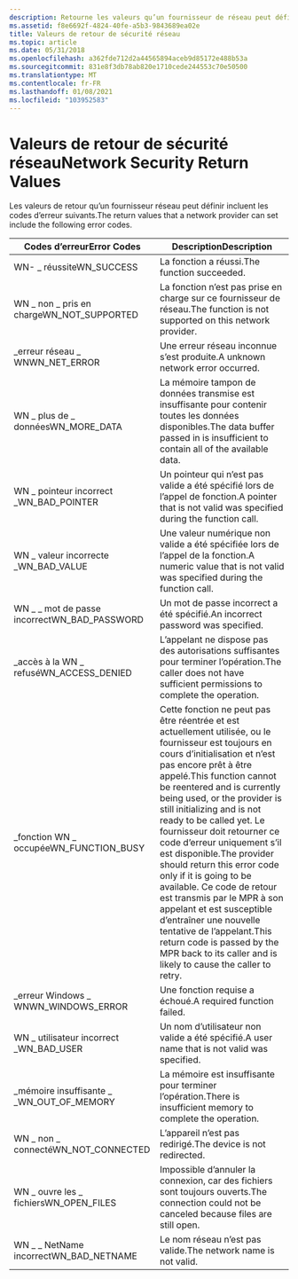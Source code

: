 ```yaml
---
description: Retourne les valeurs qu’un fournisseur de réseau peut définir.
ms.assetid: f8e6692f-4824-40fe-a5b3-9843689ea02e
title: Valeurs de retour de sécurité réseau
ms.topic: article
ms.date: 05/31/2018
ms.openlocfilehash: a362fde712d2a44565894aceb9d85172e488b53a
ms.sourcegitcommit: 831e8f3db78ab820e1710cede244553c70e50500
ms.translationtype: MT
ms.contentlocale: fr-FR
ms.lasthandoff: 01/08/2021
ms.locfileid: "103952583"
---
```

# <a name="network-security-return-values"></a><span data-ttu-id="d375f-103">Valeurs de retour de sécurité réseau</span><span class="sxs-lookup"><span data-stu-id="d375f-103">Network Security Return Values</span></span>

<span data-ttu-id="d375f-104">Les valeurs de retour qu’un fournisseur réseau peut définir incluent les codes d’erreur suivants.</span><span class="sxs-lookup"><span data-stu-id="d375f-104">The return values that a network provider can set include the following error codes.</span></span>



| <span data-ttu-id="d375f-105">Codes d’erreur</span><span class="sxs-lookup"><span data-stu-id="d375f-105">Error Codes</span></span>         | <span data-ttu-id="d375f-106">Description</span><span class="sxs-lookup"><span data-stu-id="d375f-106">Description</span></span>                                                                                                                                                                                                                                                                                                                             |
|---------------------|-----------------------------------------------------------------------------------------------------------------------------------------------------------------------------------------------------------------------------------------------------------------------------------------------------------------------------------------|
| <span data-ttu-id="d375f-107">WN- \_ réussite</span><span class="sxs-lookup"><span data-stu-id="d375f-107">WN\_SUCCESS</span></span>         | <span data-ttu-id="d375f-108">La fonction a réussi.</span><span class="sxs-lookup"><span data-stu-id="d375f-108">The function succeeded.</span></span>                                                                                                                                                                                                                                                                                                                 |
| <span data-ttu-id="d375f-109">WN \_ non \_ pris en charge</span><span class="sxs-lookup"><span data-stu-id="d375f-109">WN\_NOT\_SUPPORTED</span></span>  | <span data-ttu-id="d375f-110">La fonction n’est pas prise en charge sur ce fournisseur de réseau.</span><span class="sxs-lookup"><span data-stu-id="d375f-110">The function is not supported on this network provider.</span></span>                                                                                                                                                                                                                                                                                 |
| <span data-ttu-id="d375f-111">\_erreur réseau \_ WN</span><span class="sxs-lookup"><span data-stu-id="d375f-111">WN\_NET\_ERROR</span></span>      | <span data-ttu-id="d375f-112">Une erreur réseau inconnue s’est produite.</span><span class="sxs-lookup"><span data-stu-id="d375f-112">A unknown network error occurred.</span></span>                                                                                                                                                                                                                                                                                                       |
| <span data-ttu-id="d375f-113">WN \_ plus de \_ données</span><span class="sxs-lookup"><span data-stu-id="d375f-113">WN\_MORE\_DATA</span></span>      | <span data-ttu-id="d375f-114">La mémoire tampon de données transmise est insuffisante pour contenir toutes les données disponibles.</span><span class="sxs-lookup"><span data-stu-id="d375f-114">The data buffer passed in is insufficient to contain all of the available data.</span></span>                                                                                                                                                                                                                                                         |
| <span data-ttu-id="d375f-115">WN \_ pointeur incorrect \_</span><span class="sxs-lookup"><span data-stu-id="d375f-115">WN\_BAD\_POINTER</span></span>    | <span data-ttu-id="d375f-116">Un pointeur qui n’est pas valide a été spécifié lors de l’appel de fonction.</span><span class="sxs-lookup"><span data-stu-id="d375f-116">A pointer that is not valid was specified during the function call.</span></span>                                                                                                                                                                                                                                                                     |
| <span data-ttu-id="d375f-117">WN \_ valeur incorrecte \_</span><span class="sxs-lookup"><span data-stu-id="d375f-117">WN\_BAD\_VALUE</span></span>      | <span data-ttu-id="d375f-118">Une valeur numérique non valide a été spécifiée lors de l’appel de la fonction.</span><span class="sxs-lookup"><span data-stu-id="d375f-118">A numeric value that is not valid was specified during the function call.</span></span>                                                                                                                                                                                                                                                               |
| <span data-ttu-id="d375f-119">WN \_ \_ mot de passe incorrect</span><span class="sxs-lookup"><span data-stu-id="d375f-119">WN\_BAD\_PASSWORD</span></span>   | <span data-ttu-id="d375f-120">Un mot de passe incorrect a été spécifié.</span><span class="sxs-lookup"><span data-stu-id="d375f-120">An incorrect password was specified.</span></span>                                                                                                                                                                                                                                                                                                    |
| <span data-ttu-id="d375f-121">\_accès à la WN \_ refusé</span><span class="sxs-lookup"><span data-stu-id="d375f-121">WN\_ACCESS\_DENIED</span></span>  | <span data-ttu-id="d375f-122">L’appelant ne dispose pas des autorisations suffisantes pour terminer l’opération.</span><span class="sxs-lookup"><span data-stu-id="d375f-122">The caller does not have sufficient permissions to complete the operation.</span></span>                                                                                                                                                                                                                                                              |
| <span data-ttu-id="d375f-123">\_fonction WN \_ occupée</span><span class="sxs-lookup"><span data-stu-id="d375f-123">WN\_FUNCTION\_BUSY</span></span>  | <span data-ttu-id="d375f-124">Cette fonction ne peut pas être réentrée et est actuellement utilisée, ou le fournisseur est toujours en cours d’initialisation et n’est pas encore prêt à être appelé.</span><span class="sxs-lookup"><span data-stu-id="d375f-124">This function cannot be reentered and is currently being used, or the provider is still initializing and is not ready to be called yet.</span></span> <span data-ttu-id="d375f-125">Le fournisseur doit retourner ce code d’erreur uniquement s’il est disponible.</span><span class="sxs-lookup"><span data-stu-id="d375f-125">The provider should return this error code only if it is going to be available.</span></span> <span data-ttu-id="d375f-126">Ce code de retour est transmis par le MPR à son appelant et est susceptible d’entraîner une nouvelle tentative de l’appelant.</span><span class="sxs-lookup"><span data-stu-id="d375f-126">This return code is passed by the MPR back to its caller and is likely to cause the caller to retry.</span></span><br/> |
| <span data-ttu-id="d375f-127">\_erreur Windows \_ WN</span><span class="sxs-lookup"><span data-stu-id="d375f-127">WN\_WINDOWS\_ERROR</span></span>  | <span data-ttu-id="d375f-128">Une fonction requise a échoué.</span><span class="sxs-lookup"><span data-stu-id="d375f-128">A required function failed.</span></span>                                                                                                                                                                                                                                                                                                             |
| <span data-ttu-id="d375f-129">WN \_ utilisateur incorrect \_</span><span class="sxs-lookup"><span data-stu-id="d375f-129">WN\_BAD\_USER</span></span>       | <span data-ttu-id="d375f-130">Un nom d’utilisateur non valide a été spécifié.</span><span class="sxs-lookup"><span data-stu-id="d375f-130">A user name that is not valid was specified.</span></span>                                                                                                                                                                                                                                                                                            |
| <span data-ttu-id="d375f-131">\_mémoire insuffisante \_ \_</span><span class="sxs-lookup"><span data-stu-id="d375f-131">WN\_OUT\_OF\_MEMORY</span></span> | <span data-ttu-id="d375f-132">La mémoire est insuffisante pour terminer l’opération.</span><span class="sxs-lookup"><span data-stu-id="d375f-132">There is insufficient memory to complete the operation.</span></span>                                                                                                                                                                                                                                                                                 |
| <span data-ttu-id="d375f-133">WN \_ non \_ connecté</span><span class="sxs-lookup"><span data-stu-id="d375f-133">WN\_NOT\_CONNECTED</span></span>  | <span data-ttu-id="d375f-134">L’appareil n’est pas redirigé.</span><span class="sxs-lookup"><span data-stu-id="d375f-134">The device is not redirected.</span></span>                                                                                                                                                                                                                                                                                                           |
| <span data-ttu-id="d375f-135">WN \_ ouvre les \_ fichiers</span><span class="sxs-lookup"><span data-stu-id="d375f-135">WN\_OPEN\_FILES</span></span>     | <span data-ttu-id="d375f-136">Impossible d’annuler la connexion, car des fichiers sont toujours ouverts.</span><span class="sxs-lookup"><span data-stu-id="d375f-136">The connection could not be canceled because files are still open.</span></span>                                                                                                                                                                                                                                                                      |
| <span data-ttu-id="d375f-137">WN \_ \_ NetName incorrect</span><span class="sxs-lookup"><span data-stu-id="d375f-137">WN\_BAD\_NETNAME</span></span>    | <span data-ttu-id="d375f-138">Le nom réseau n’est pas valide.</span><span class="sxs-lookup"><span data-stu-id="d375f-138">The network name is not valid.</span></span>                                                                                                                                                                                                                                                                                                          |



 

 

 




